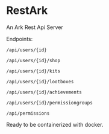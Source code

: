 # RestArk
An Ark Rest Api Server

Endpoints:

`/api/users/{id}`

`/api/users/{id}/shop`

`/api/users/{id}/kits`

`/api/users/{id}/lootboxes`

`/api/users/{id}/achievements`

`/api/users/{id}/permissiongroups`

`/api/permissions`


Ready to be containerized with docker.

